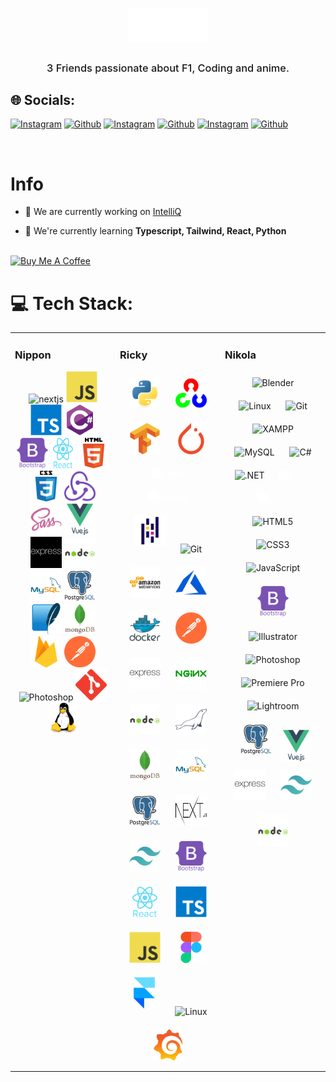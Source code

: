 <h1 align="center"><img src="https://github.com/ARC-Solutions/.github/blob/main/profile/ARC-TextLogo.png", width=25%></img></h1>
<h3 align="center" style="font-weight:500;">3 Friends passionate about F1, Coding and anime.</h3>
<h2 id="-socials-">🌐 Socials:</h2>
<p><a href="https://instagram.com/maraciuca30"><img src="https://img.shields.io/badge/Ricky-%23E4405F.svg?logo=Instagram&amp;logoColor=white" alt="Instagram"></a>
<a href="https://github.com/RickyRAV"><img src="https://img.shields.io/badge/Ricky-000000.svg?logo=Github&amp;logoColor=white" alt="Github"></a>
<a href="https://www.instagram.com/__nioko__/"><img src="https://img.shields.io/badge/Nikola-%23E4405F.svg?logo=Instagram&amp;logoColor=white" alt="Instagram"></a>
<a href="https://github.com/Niukuu"><img src="https://img.shields.io/badge/Nikola-000000.svg?logo=Github&amp;logoColor=white" alt="Github"></a>
<a href="https://www.instagram.com/noppin7/"><img src="https://img.shields.io/badge/Nippon-%23E4405F.svg?logo=Instagram&amp;logoColor=white" alt="Instagram"></a>
<a href="https://github.com/Noppin"><img src="https://img.shields.io/badge/Nippon-000000.svg?logo=Github&amp;logoColor=white" alt="Github"></a>

 </p>
<br>

# Info

- 🔭 We are currently working on [IntelliQ](https://github.com/ARC-Solutions/IntelliQ-V2)

- 🌱 We're currently learning **Typescript, Tailwind, React, Python**

<br>
<a href="https://www.buymeacoffee.com/arcsolutions" target="_blank"><img src="https://cdn.buymeacoffee.com/buttons/default-orange.png" alt="Buy Me A Coffee" height="41" width="174"></a>

# 💻 Tech Stack:
<table><tr><td valign="top" width="33%">

### Nippon 
<div align="center">
<img src="https://cdn.worldvectorlogo.com/logos/nextjs-2.svg" alt="nextjs" width="40" height="40"/>
<img src="https://raw.githubusercontent.com/teamedwardforever/Readme-Generator/71f25dd8b98329b168142a6b782a107b75eab178/svg/Skills/Languages/javascript-original.svg" alt="Javascript" width="50" height="50"/>
<img src="https://raw.githubusercontent.com/teamedwardforever/Readme-Generator/71f25dd8b98329b168142a6b782a107b75eab178/svg/Skills/Languages/typescript-original.svg" alt="Typescript" width="50" height="50"/>
<img src="https://raw.githubusercontent.com/teamedwardforever/Readme-Generator/71f25dd8b98329b168142a6b782a107b75eab178/svg/Skills/Languages/csharp-original.svg" alt="Csharp" width="50" height="50"/>
<img src="https://raw.githubusercontent.com/teamedwardforever/Readme-Generator/71f25dd8b98329b168142a6b782a107b75eab178/svg/Skills/Frontend/bootstrap-plain-wordmark.svg" alt="Bootstrap" width="50" height="50"/>
<img src="https://raw.githubusercontent.com/teamedwardforever/Readme-Generator/71f25dd8b98329b168142a6b782a107b75eab178/svg/Skills/Frontend/react-original-wordmark.svg" alt="React" width="40" height="50"/>
<img src="https://raw.githubusercontent.com/teamedwardforever/Readme-Generator/71f25dd8b98329b168142a6b782a107b75eab178/svg/Skills/Frontend/html5-original-wordmark.svg" alt="HTML" width="50" height="50"/>
<img src="https://raw.githubusercontent.com/teamedwardforever/Readme-Generator/71f25dd8b98329b168142a6b782a107b75eab178/svg/Skills/Frontend/css3-original-wordmark.svg" alt="Css" width="50" height="50"/>
<img src="https://raw.githubusercontent.com/teamedwardforever/Readme-Generator/71f25dd8b98329b168142a6b782a107b75eab178/svg/Skills/Frontend/redux-original.svg" alt="Redux" width="50" height="50"/>
<img src="https://raw.githubusercontent.com/teamedwardforever/Readme-Generator/71f25dd8b98329b168142a6b782a107b75eab178/svg/Skills/Frontend/sass-original.svg" alt="Sass" width="50" height="50"/>
<img src="https://raw.githubusercontent.com/teamedwardforever/Readme-Generator/71f25dd8b98329b168142a6b782a107b75eab178/svg/Skills/Frontend/vuejs-original-wordmark.svg" alt="Vuejs" width="50" height="50"/>
<img src="https://raw.githubusercontent.com/teamedwardforever/Readme-Generator/71f25dd8b98329b168142a6b782a107b75eab178/svg/Skills/Backend/express-original-wordmark.svg" alt="Express" width="50" height="50" style="filter: invert(1);" />
<img src="https://raw.githubusercontent.com/teamedwardforever/Readme-Generator/71f25dd8b98329b168142a6b782a107b75eab178/svg/Skills/Backend/nodejs-original-wordmark.svg" alt="NodeJs" width="50" height="50"/>
<img src="https://raw.githubusercontent.com/teamedwardforever/Readme-Generator/71f25dd8b98329b168142a6b782a107b75eab178/svg/Skills/Database/mysql-original-wordmark.svg" alt="Mysql" width="50" height="50"/>
<img src="https://raw.githubusercontent.com/teamedwardforever/Readme-Generator/71f25dd8b98329b168142a6b782a107b75eab178/svg/Skills/Database/postgresql-original-wordmark.svg" alt="Postgresql" width="50" height="50"/>
<img src="https://raw.githubusercontent.com/teamedwardforever/Readme-Generator/71f25dd8b98329b168142a6b782a107b75eab178/svg/Skills/Database/sqlite-icon.svg" alt="Sqlite" width="50" height="50"/>
<img src="https://raw.githubusercontent.com/teamedwardforever/Readme-Generator/71f25dd8b98329b168142a6b782a107b75eab178/svg/Skills/Database/mongodb-original-wordmark.svg" alt="Mongodb" width="50" height="50"/>
<img src="https://raw.githubusercontent.com/teamedwardforever/Readme-Generator/71f25dd8b98329b168142a6b782a107b75eab178/svg/Skills/BackendService/firebase-icon.svg" alt="Firebase" width="50" height="50"/>
<img src="https://raw.githubusercontent.com/teamedwardforever/Readme-Generator/71f25dd8b98329b168142a6b782a107b75eab178/svg/Skills/Software/getpostman-icon.svg" alt="Postman" width="50" height="50"/>
<img src="https://cdn.worldvectorlogo.com/logos/adobe-photoshop-2.svg" alt="Photoshop" width="50" height="50"/>
<img src="https://raw.githubusercontent.com/teamedwardforever/Readme-Generator/71f25dd8b98329b168142a6b782a107b75eab178/svg/Skills/Other/git-scm-icon.svg" alt="Git" width="50" height="50"/>
<img src="https://raw.githubusercontent.com/teamedwardforever/Readme-Generator/71f25dd8b98329b168142a6b782a107b75eab178/svg/Skills/Other/linux-original.svg" alt="Linux" width="50" height="50"/>
</div>

</td><td valign="top" width="33%">

### Ricky 
<div align="center">  
<img style="margin: 10px" src="https://raw.githubusercontent.com/teamedwardforever/Readme-Generator/main/svg/Skills/Languages/python-original.svg" alt="Python" height="50" />
<img style="margin: 10px;" src="https://raw.githubusercontent.com/teamedwardforever/Readme-Generator/main/svg/Skills/ML/opencv-icon.svg" alt="OpenCV" height="50" />
<img style="margin: 10px" src="https://raw.githubusercontent.com/teamedwardforever/Readme-Generator/main/svg/Skills/ML/tensorflow-icon.svg" alt="TensorFlow" height="50" />
<img style="margin: 10px" src="https://raw.githubusercontent.com/teamedwardforever/Readme-Generator/main/svg/Skills/ML/pytorch-icon.svg" alt="pytorch" height="50" /> 
<img style="margin: 10px; filter: brightness(0) invert(1);" src="https://profilinator.rishav.dev/skills-assets/flask.png" alt="Flask" height="50" />
<img style="margin: 10px; filter: brightness(0) invert(1);" src="https://cdn.worldvectorlogo.com/logos/numpy.svg" alt="Numpy" height="50" />
<img style="margin: 10px;" src="https://raw.githubusercontent.com/teamedwardforever/Readme-Generator/main/svg/Skills/ML/pandas-original.svg" alt="Pandas" height="50" />
<img style="margin: 10px" src="https://profilinator.rishav.dev/skills-assets/git-scm-icon.svg" alt="Git" height="50" /> 
<img style="margin: 10px" src="https://raw.githubusercontent.com/teamedwardforever/Readme-Generator/58620e62fe0172703e2b99a6fa43c91cc2f53b3d/svg/Skills/Devops/amazonwebservices-original-wordmark.svg" alt="AWS" height="50"/>
<img style="margin: 10px" src="https://raw.githubusercontent.com/teamedwardforever/Readme-Generator/main/svg/Skills/Devops/microsoft_azure-icon.svg" alt="Azure" height="50"/>
<img style="margin: 10px" src="https://raw.githubusercontent.com/teamedwardforever/Readme-Generator/main/svg/Skills/Devops/docker-original-wordmark.svg" alt="Docker" height="50"/>
<img style="margin: 10px" src="https://raw.githubusercontent.com/teamedwardforever/Readme-Generator/main/svg/Skills/Software/getpostman-icon.svg" alt="Postman" height="50"/>
<img style="margin: 10px" src="https://raw.githubusercontent.com/teamedwardforever/Readme-Generator/main/svg/Skills/Backend/express-original-wordmark.svg" alt="Express" height="50"/>
<img style="margin: 10px" src="https://raw.githubusercontent.com/teamedwardforever/Readme-Generator/main/svg/Skills/Backend/nginx-original.svg" alt="Nginx" height="50"/>
<img style="margin: 10px" src="https://raw.githubusercontent.com/teamedwardforever/Readme-Generator/main/svg/Skills/Backend/nodejs-original-wordmark.svg" alt="nodeJS" height="50"/>
<img style="margin: 10px" src="https://raw.githubusercontent.com/teamedwardforever/Readme-Generator/main/svg/Skills/Database/mariadb-icon.svg" alt="MariaDB" height="50"/>
<img style="margin: 10px" src="https://raw.githubusercontent.com/teamedwardforever/Readme-Generator/main/svg/Skills/Database/mongodb-original-wordmark.svg" alt="MongoDB" height="50"/>
<img style="margin: 10px" src="https://raw.githubusercontent.com/teamedwardforever/Readme-Generator/main/svg/Skills/Database/mysql-original-wordmark.svg" alt="MySQL" height="50"/>
<img style="margin: 10px" src="https://raw.githubusercontent.com/teamedwardforever/Readme-Generator/main/svg/Skills/Database/postgresql-original-wordmark.svg" alt="PostgreSQL" height="50"/>
<img style="margin: 10px" src="https://raw.githubusercontent.com/teamedwardforever/Readme-Generator/main/svg/Skills/Static/nextjs-2.svg" alt="NextJS" height="50" width="50"/>
<img style="margin: 10px" src="https://raw.githubusercontent.com/teamedwardforever/Readme-Generator/main/svg/Skills/Frontend/tailwindcss-icon.svg" alt="TailwindCSS" height="50"/>
<img style="margin: 10px" src="https://raw.githubusercontent.com/teamedwardforever/Readme-Generator/main/svg/Skills/Frontend/bootstrap-plain-wordmark.svg" alt="Bootstrap" height="50"/>
<img style="margin: 10px" src="https://raw.githubusercontent.com/teamedwardforever/Readme-Generator/main/svg/Skills/Frontend/react-original-wordmark.svg" alt="React" height="50"/>
<img style="margin: 10px" src="https://raw.githubusercontent.com/teamedwardforever/Readme-Generator/main/svg/Skills/Languages/typescript-original.svg" alt="TS" height="50"/>
<img style="margin: 10px" src="https://raw.githubusercontent.com/teamedwardforever/Readme-Generator/main/svg/Skills/Languages/javascript-original.svg" alt="JS" height="50"/>
<img style="margin: 10px" src="https://raw.githubusercontent.com/teamedwardforever/Readme-Generator/main/svg/Skills/Software/figma-icon.svg" alt="Figma" height="50"/>
<img style="margin: 10px" src="https://raw.githubusercontent.com/teamedwardforever/Readme-Generator/main/svg/Skills/Software/framer-icon.svg" alt="Framer" height="50"/>
<img style="margin: 10px" src="https://profilinator.rishav.dev/skills-assets/linux-original.svg" alt="Linux" height="50" />
<img style="margin: 10px" src="https://raw.githubusercontent.com/teamedwardforever/Readme-Generator/main/svg/Skills/Visualization/grafana-icon.svg" alt="Grafana" height="50"/>
</div>

</td><td valign="top" width="33%">

### Nikola 
<div align="center">  
<img style="margin: 10px" src="https://profilinator.rishav.dev/skills-assets/blender_community_badge_white.svg" alt="Blender" height="50" />
<img style="margin: 10px" src="https://profilinator.rishav.dev/skills-assets/linux-original.svg" alt="Linux" height="50" />
<img style="margin: 10px" src="https://profilinator.rishav.dev/skills-assets/git-scm-icon.svg" alt="Git" height="50" />
<img style="margin: 10px" src="https://profilinator.rishav.dev/skills-assets/xampp.png" alt="XAMPP" height="50" />
<img style="margin: 10px" src="https://profilinator.rishav.dev/skills-assets/mysql-original-wordmark.svg" alt="MySQL" height="50" />  
<img style="margin: 10px" src="https://profilinator.rishav.dev/skills-assets/csharp-original.svg" alt="C#" height="50" />
<img style="margin: 10px" src="https://profilinator.rishav.dev/skills-assets/dot-net-original-wordmark.svg" alt=".NET" height="50" />
<img style="margin: 10px; filter: brightness(0) invert(1);" src="https://profilinator.rishav.dev/skills-assets/unity.png" alt="Unity" height="50"/>
<img style="margin: 10px; filter: brightness(0) invert(1);" src="https://raw.githubusercontent.com/kenangundogan/fontisto/036b7eca71aab1bef8e6a0518f7329f13ed62f6b/icons/svg/brand/unreal-engine.svg" alt="Unity" height="50"/>
<img style="margin: 10px" src="https://profilinator.rishav.dev/skills-assets/html5-original-wordmark.svg" alt="HTML5" height="50" />
<img style="margin: 10px" src="https://profilinator.rishav.dev/skills-assets/css3-original-wordmark.svg" alt="CSS3" height="50" />
<img style="margin: 10px" src="https://profilinator.rishav.dev/skills-assets/javascript-original.svg" alt="JavaScript" height="50" /> 
<img style="margin: 10px" src="https://raw.githubusercontent.com/teamedwardforever/Readme-Generator/main/svg/Skills/Frontend/bootstrap-plain-wordmark.svg" alt="Bootstrap" height="50"/>
<img style="margin: 10px" src="https://profilinator.rishav.dev/skills-assets/adobe_illustrator-icon.svg" alt="Illustrator" height="50" />
<img style="margin: 10px" src="https://cdn.worldvectorlogo.com/logos/adobe-photoshop-2.svg" alt="Photoshop" height="50"/> 
<img style="margin: 10px" src="https://profilinator.rishav.dev/skills-assets/adobepremierepro.png" alt="Premiere Pro" height="50" />
<img style="margin: 10px" src="https://profilinator.rishav.dev/skills-assets/lightroom.png" alt="Lightroom" height="50" />
<img style="margin: 10px" src="https://raw.githubusercontent.com/teamedwardforever/Readme-Generator/main/svg/Skills/Database/postgresql-original-wordmark.svg" alt="PostgreSQL" height="50"/>
<img src="https://raw.githubusercontent.com/teamedwardforever/Readme-Generator/71f25dd8b98329b168142a6b782a107b75eab178/svg/Skills/Frontend/vuejs-original-wordmark.svg" alt="Vuejs" width="50" height="50"/>
<img style="margin: 10px" src="https://raw.githubusercontent.com/teamedwardforever/Readme-Generator/main/svg/Skills/Backend/express-original-wordmark.svg" alt="Express" height="50"/>
<img style="margin: 10px" src="https://raw.githubusercontent.com/teamedwardforever/Readme-Generator/main/svg/Skills/Frontend/tailwindcss-icon.svg" alt="TailwindCSS" height="50"/>
<img style="margin: 10px" src="https://raw.githubusercontent.com/teamedwardforever/Readme-Generator/main/svg/Skills/Backend/nodejs-original-wordmark.svg" alt="nodeJS" height="50"/>
</div>

</td></tr></table>




